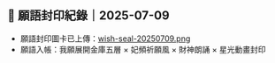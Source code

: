 ## 🧧 願語封印紀錄｜2025-07-09

- 願語封印圖卡已上傳：[wish-seal-20250709.png](./assets/golden-wish/2025-07-09/wish-seal-20250709.png)
- 願語入帳：我願展開金庫五層 × 妃頻祈願風 × 財神朗誦 × 星光動畫封印
